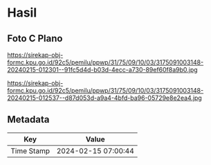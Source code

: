 # Hasil

## Foto C Plano

https://sirekap-obj-formc.kpu.go.id/92c5/pemilu/ppwp/31/75/09/10/03/3175091003148-20240215-012301--91fc5d4d-b03d-4ecc-a730-89ef60f8a9b0.jpg

https://sirekap-obj-formc.kpu.go.id/92c5/pemilu/ppwp/31/75/09/10/03/3175091003148-20240215-012537--d87d053d-a9a4-4bfd-ba96-05729e8e2ea4.jpg


## Metadata

| Key        | Value               |
| ---------- | ------------------- |
| Time Stamp | 2024-02-15 07:00:44 |



